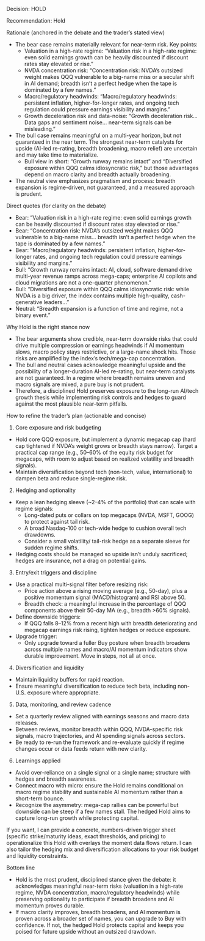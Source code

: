 Decision: HOLD

Recommendation: Hold

Rationale (anchored in the debate and the trader’s stated view)
- The bear case remains materially relevant for near-term risk. Key points:
  - Valuation in a high-rate regime: “Valuation risk in a high-rate regime: even solid earnings growth can be heavily discounted if discount rates stay elevated or rise.”
  - NVDA concentration risk: “Concentration risk: NVDA’s outsized weight makes QQQ vulnerable to a big-name miss or a secular shift in AI demand; breadth isn’t a perfect hedge when the tape is dominated by a few names.”
  - Macro/regulatory headwinds: “Macro/regulatory headwinds: persistent inflation, higher-for-longer rates, and ongoing tech regulation could pressure earnings visibility and margins.”
  - Growth deceleration risk and data-noise: “Growth deceleration risk… Data gaps and sentiment noise… near-term signals can be misleading.”
- The bull case remains meaningful on a multi-year horizon, but not guaranteed in the near term. The strongest near-term catalysts for upside (AI-led re-rating, breadth broadening, macro relief) are uncertain and may take time to materialize.
  - Bull view in short: “Growth runway remains intact” and “Diversified exposure within QQQ calms idiosyncratic risk,” but those advantages depend on macro clarity and breadth actually broadening.
- The neutral view emphasizes pragmatism and process: breadth expansion is regime-driven, not guaranteed, and a measured approach is prudent.

Direct quotes (for clarity on the debate)
- Bear: “Valuation risk in a high-rate regime: even solid earnings growth can be heavily discounted if discount rates stay elevated or rise.”
- Bear: “Concentration risk: NVDA’s outsized weight makes QQQ vulnerable to a big-name miss… breadth isn’t a perfect hedge when the tape is dominated by a few names.”
- Bear: “Macro/regulatory headwinds: persistent inflation, higher-for-longer rates, and ongoing tech regulation could pressure earnings visibility and margins.”
- Bull: “Growth runway remains intact: AI, cloud, software demand drive multi-year revenue ramps across mega-caps; enterprise AI copilots and cloud migrations are not a one-quarter phenomenon.”
- Bull: “Diversified exposure within QQQ calms idiosyncratic risk: while NVDA is a big driver, the index contains multiple high-quality, cash-generative leaders…”
- Neutral: “Breadth expansion is a function of time and regime, not a binary event.”

Why Hold is the right stance now
- The bear arguments show credible, near-term downside risks that could drive multiple compression or earnings headwinds if AI momentum slows, macro policy stays restrictive, or a large-name shock hits. Those risks are amplified by the index’s tech/mega-cap concentration.
- The bull and neutral cases acknowledge meaningful upside and the possibility of a longer-duration AI-led re-rating, but near-term catalysts are not guaranteed. In a regime where breadth remains uneven and macro signals are mixed, a pure buy is not prudent.
- Therefore, a disciplined Hold preserves exposure to the long-run AI/tech growth thesis while implementing risk controls and hedges to guard against the most plausible near-term pitfalls.

How to refine the trader’s plan (actionable and concise)
1) Core exposure and risk budgeting
- Hold core QQQ exposure, but implement a dynamic megacap cap (hard cap tightened if NVDA’s weight grows or breadth stays narrow). Target a practical cap range (e.g., 50–60% of the equity risk budget for megacaps, with room to adjust based on realized volatility and breadth signals).
- Maintain diversification beyond tech (non-tech, value, international) to dampen beta and reduce single-regime risk.

2) Hedging and optionality
- Keep a lean hedging sleeve (~2–4% of the portfolio) that can scale with regime signals:
  - Long-dated puts or collars on top megacaps (NVDA, MSFT, GOOG) to protect against tail risk.
  - A broad Nasdaq-100 or tech-wide hedge to cushion overall tech drawdowns.
  - Consider a small volatility/ tail-risk hedge as a separate sleeve for sudden regime shifts.
- Hedging costs should be managed so upside isn’t unduly sacrificed; hedges are insurance, not a drag on potential gains.

3) Entry/exit triggers and discipline
- Use a practical multi-signal filter before resizing risk:
  - Price action above a rising moving average (e.g., 50-day), plus a positive momentum signal (MACD/histogram) and RSI above 50.
  - Breadth check: a meaningful increase in the percentage of QQQ components above their 50-day MA (e.g., breadth >60% signals).
- Define downside triggers:
  - If QQQ falls 8–12% from a recent high with breadth deteriorating and megacap earnings risk rising, tighten hedges or reduce exposure.
- Upgrade trigger:
  - Only upgrade toward a fuller Buy posture when breadth broadens across multiple names and macro/AI momentum indicators show durable improvement. Move in steps, not all at once.

4) Diversification and liquidity
- Maintain liquidity buffers for rapid reaction.
- Ensure meaningful diversification to reduce tech beta, including non-U.S. exposure where appropriate.

5) Data, monitoring, and review cadence
- Set a quarterly review aligned with earnings seasons and macro data releases.
- Between reviews, monitor breadth within QQQ, NVDA-specific risk signals, macro trajectories, and AI spending signals across sectors.
- Be ready to re-run the framework and re-evaluate quickly if regime changes occur or data feeds return with new clarity.

6) Learnings applied
- Avoid over-reliance on a single signal or a single name; structure with hedges and breadth awareness.
- Connect macro with micro: ensure the Hold remains conditional on macro regime stability and sustainable AI momentum rather than a short-term bounce.
- Recognize the asymmetry: mega-cap rallies can be powerful but downside can be steep if a few names stall. The hedged Hold aims to capture long-run growth while protecting capital.

If you want, I can provide a concrete, numbers-driven trigger sheet (specific strike/maturity ideas, exact thresholds, and pricing) to operationalize this Hold with overlays the moment data flows return. I can also tailor the hedging mix and diversification allocations to your risk budget and liquidity constraints.

Bottom line
- Hold is the most prudent, disciplined stance given the debate: it acknowledges meaningful near-term risks (valuation in a high-rate regime, NVDA concentration, macro/regulatory headwinds) while preserving optionality to participate if breadth broadens and AI momentum proves durable.
- If macro clarity improves, breadth broadens, and AI momentum is proven across a broader set of names, you can upgrade to Buy with confidence. If not, the hedged Hold protects capital and keeps you poised for future upside without an outsized drawdown.